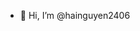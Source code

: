 - 👋 Hi, I’m @hainguyen2406

<!---
hainguyen2406/hainguyen2406 is a ✨ special ✨ repository because its `README.md` (this file) appears on your GitHub profile.
You can click the Preview link to take a look at your changes.
--->
